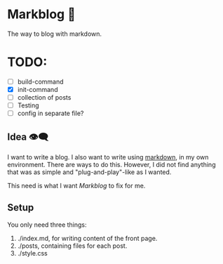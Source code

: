 # Markblog 📖
The way to blog with markdown. 

# TODO: 
- [ ] build-command
- [X] init-command 
- [ ] collection of posts
- [ ] Testing 
- [ ] config in separate file? 

## Idea 👁‍🗨
I want to write a blog. I also want to write using [markdown](https://en.wikipedia.org/wiki/Markdown), in my own environment. 
There are ways to do this. However, I did not find anything 
that was as simple and "plug-and-play"-like as I wanted. 

This need is what I want _Markblog_ to fix for me. 

## Setup
You only need three things: 
1. ./index.md, for writing content of the front page. 
2. ./posts, containing files for each post.
3. ./style.css 